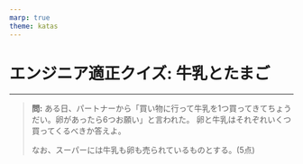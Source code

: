 ```yaml
---
marp: true
theme: katas
---
```

<!-- 
size: 16:9
paginate: true
-->
<!-- header: 勉強会# ― エンジニアとしての解像度を高めるための勉強会-->

# エンジニア適正クイズ: 牛乳とたまご

---

> **問:** ある日、パートナーから「買い物に行って牛乳を1つ買ってきてちょうだい。卵があったら6つお願い」と言われた。
> 卵と牛乳はそれぞれいくつ買ってくるべきか答えよ。
>
> なお、スーパーには牛乳も卵も売られているものとする。(5点)

<!-- 選択肢：
1.牛乳: 1本 / 卵: 6個
2.牛乳: 1本 / 卵: 6パック
3.牛乳: 6本 / 卵: 0個

エンジニアとしての適性は3
2: エンジニア適性 100% 人間としての適性10%
1: エンジニア適性 50% 人間としての適性100%

ここまで説明して、３を答えた人について

3: エンジニア適性 30% 人間としての適性30%
-->
